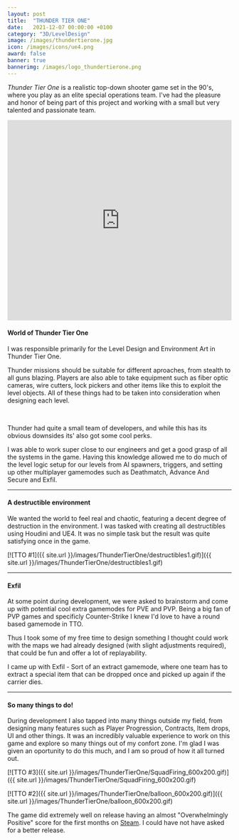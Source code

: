 ```yaml
---
layout: post
title:  "THUNDER TIER ONE"
date:   2021-12-07 00:00:00 +0100
category: "3D/LevelDesign"
image: /images/thundertierone.jpg
icon: /images/icons/ue4.png
award: false
banner: true
bannerimg: /images/logo_thundertierone.png
---
```


_Thunder Tier One_ is a realistic top-down shooter game set in the 90's, where you play as an elite special operations team. I've had the pleasure and honor of being part of this project and working with a small but very talented and passionate team.

<iframe width="100%" height="450" src="https://www.youtube.com/embed/YVgFHnhc_yc" title="YouTube video player" frameborder="0" allow="accelerometer; autoplay; clipboard-write; encrypted-media; gyroscope; picture-in-picture" allowfullscreen></iframe>


#### World of Thunder Tier One

I was responsible primarily for the Level Design and Environment Art in Thunder Tier One.

Thunder missions should be suitable for different aproaches, from stealth to all guns blazing. Players are also able to take equipment such as fiber optic cameras, wire cutters, lock pickers and other items like this to exploit the level objects. All of these things had to be taken into consideration when designing each level.

<br>

Thunder had quite a small team of developers, and while this has its obvious downsides its' also got some cool perks. 

I was able to work super close to our engineers and get a good grasp of all the systems in the game. Having this knowledge allowed me to do much of the level logic setup for our levels from AI spawners, triggers, and setting up other multiplayer gamemodes such as Deathmatch, Advance And Secure and Exfil.

<hr>

#### A destructible environment

We wanted the world to feel real and chaotic, featuring a decent degree of destruction in the environment. I was tasked with creating all destructibles using Houdini and UE4. It was no simple task but the result was quite satisfying once in the game.

[![TTO #1]({{ site.url }}/images/ThunderTierOne/destructibles1.gif)]({{ site.url }}/images/ThunderTierOne/destructibles1.gif)

<hr>

#### Exfil



At some point during development, we were asked to brainstorm and come up with potential cool extra gamemodes for PVE and PVP. Being a big fan of PVP games and specificly Counter-Strike I knew I'd love to have a round based gamemode in TTO. 

Thus I took some of my free time to design something I thought could work with the maps we had already designed (with slight adjustments required), that could be fun and offer a lot of replayability.

I came up with Exfil - Sort of an extract gamemode, where one team has to extract a special item that can be dropped once and picked up again if the carrier dies.

<hr>

#### So many things to do!

During development I also tapped into many things outside my field, from designing many features such as Player Progression, Contracts, Item drops, UI and other things. It was an incredibly valuable experience to work on this game and explore so many things out of my confort zone. I'm glad I was given an oportunity to do this much, and I am so proud of how it all turned out. 


[![TTO #3]({{ site.url }}/images/ThunderTierOne/SquadFiring_600x200.gif)]({{ site.url }}/images/ThunderTierOne/SquadFiring_600x200.gif)

[![TTO #2]({{ site.url }}/images/ThunderTierOne/balloon_600x200.gif)]({{ site.url }}/images/ThunderTierOne/balloon_600x200.gif)

The game did extremely well on release having an almost "Overwhelmingly Positive" score for the first months on <a href="(https://store.steampowered.com/app/377300/Thunder_Tier_One/)">Steam</a>. I could have not have asked for a better release.
